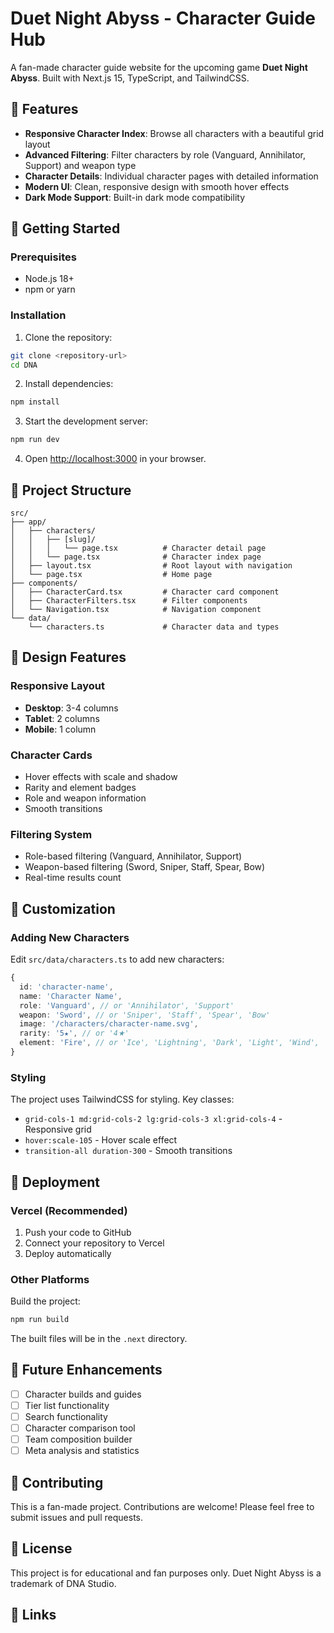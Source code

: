 # Duet Night Abyss - Character Guide Hub

A fan-made character guide website for the upcoming game **Duet Night Abyss**. Built with Next.js 15, TypeScript, and TailwindCSS.

## 🎯 Features

- **Responsive Character Index**: Browse all characters with a beautiful grid layout
- **Advanced Filtering**: Filter characters by role (Vanguard, Annihilator, Support) and weapon type
- **Character Details**: Individual character pages with detailed information
- **Modern UI**: Clean, responsive design with smooth hover effects
- **Dark Mode Support**: Built-in dark mode compatibility

## 🚀 Getting Started

### Prerequisites

- Node.js 18+ 
- npm or yarn

### Installation

1. Clone the repository:
```bash
git clone <repository-url>
cd DNA
```

2. Install dependencies:
```bash
npm install
```

3. Start the development server:
```bash
npm run dev
```

4. Open [http://localhost:3000](http://localhost:3000) in your browser.

## 📁 Project Structure

```
src/
├── app/
│   ├── characters/
│   │   ├── [slug]/
│   │   │   └── page.tsx          # Character detail page
│   │   └── page.tsx              # Character index page
│   ├── layout.tsx                # Root layout with navigation
│   └── page.tsx                  # Home page
├── components/
│   ├── CharacterCard.tsx         # Character card component
│   ├── CharacterFilters.tsx      # Filter components
│   └── Navigation.tsx            # Navigation component
└── data/
    └── characters.ts             # Character data and types
```

## 🎨 Design Features

### Responsive Layout
- **Desktop**: 3-4 columns
- **Tablet**: 2 columns  
- **Mobile**: 1 column

### Character Cards
- Hover effects with scale and shadow
- Rarity and element badges
- Role and weapon information
- Smooth transitions

### Filtering System
- Role-based filtering (Vanguard, Annihilator, Support)
- Weapon-based filtering (Sword, Sniper, Staff, Spear, Bow)
- Real-time results count

## 🔧 Customization

### Adding New Characters

Edit `src/data/characters.ts` to add new characters:

```typescript
{
  id: 'character-name',
  name: 'Character Name',
  role: 'Vanguard', // or 'Annihilator', 'Support'
  weapon: 'Sword', // or 'Sniper', 'Staff', 'Spear', 'Bow'
  image: '/characters/character-name.svg',
  rarity: '5★', // or '4★'
  element: 'Fire', // or 'Ice', 'Lightning', 'Dark', 'Light', 'Wind', 'Water'
}
```

### Styling

The project uses TailwindCSS for styling. Key classes:
- `grid-cols-1 md:grid-cols-2 lg:grid-cols-3 xl:grid-cols-4` - Responsive grid
- `hover:scale-105` - Hover scale effect
- `transition-all duration-300` - Smooth transitions

## 🚀 Deployment

### Vercel (Recommended)

1. Push your code to GitHub
2. Connect your repository to Vercel
3. Deploy automatically

### Other Platforms

Build the project:
```bash
npm run build
```

The built files will be in the `.next` directory.

## 📝 Future Enhancements

- [ ] Character builds and guides
- [ ] Tier list functionality
- [ ] Search functionality
- [ ] Character comparison tool
- [ ] Team composition builder
- [ ] Meta analysis and statistics

## 🤝 Contributing

This is a fan-made project. Contributions are welcome! Please feel free to submit issues and pull requests.

## 📄 License

This project is for educational and fan purposes only. Duet Night Abyss is a trademark of DNA Studio.

## 🔗 Links
